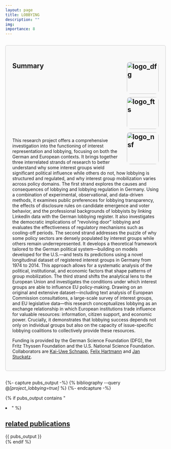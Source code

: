 ```yaml
---
layout: page
title: LOBBYING
description: ""
img: 
importance: 8
---
```


<div style="border: 1px solid #ccc; border-radius: 5px; padding: 1.5em; margin: 2em 0; background-color: #f9f9f9;">

  <h2>
    Summary
    <img src="{{ '/assets/img/projects/logo_dfg.png' | relative_url }}" alt="logo_dfg" style="float: right; margin: 0 0 10px 10px; border-radius: 10px; max-width: 100%; height: auto; width: 100px;">
    <br style = "clear: right;">
    <img src="{{ '/assets/img/projects/logo_fts.png' | relative_url }}" alt="logo_fts" style="float: right; margin: 0 0 10px 10px; border-radius: 10px; max-width: 100%; height: auto; width: 100px;">
    <br style = "clear: right;">
    <img src="{{ '/assets/img/projects/logo_nsf.png' | relative_url }}" alt="logo_nsf" style="float: right; margin: 0 0 10px 10px; border-radius: 10px; max-width: 100%; height: auto; width: 100px;">
  </h2>
    <p>
      This research project offers a comprehensive investigation into the functioning of interest representation and lobbying, focusing on both the German and European contexts. It brings together three interrelated strands of research to better understand why some interest groups wield significant political influence while others do not, how lobbying is structured and regulated, and why interest group mobilization varies across policy domains. The first strand explores the causes and consequences of lobbying and lobbying regulation in Germany. Using a combination of experimental, observational, and data-driven methods, it examines public preferences for lobbying transparency, the effects of disclosure rules on candidate emergence and voter behavior, and the professional backgrounds of lobbyists by linking LinkedIn data with the German lobbying register. It also investigates the democratic implications of “revolving door” lobbying and evaluates the effectiveness of regulatory mechanisms such as cooling-off periods. The second strand addresses the puzzle of why some policy sectors are densely populated by interest groups while others remain underrepresented. It develops a theoretical framework tailored to the German political system—building on models developed for the U.S.—and tests its predictions using a novel longitudinal dataset of registered interest groups in Germany from 1974 to 2014. This approach allows for a systematic analysis of the political, institutional, and economic factors that shape patterns of group mobilization. The third strand shifts the analytical lens to the European Union and investigates the conditions under which interest groups are able to influence EU policy-making. Drawing on an original and extensive dataset—including text analysis of European Commission consultations, a large-scale survey of interest groups, and EU legislative data—this research conceptualizes lobbying as an exchange relationship in which European institutions trade influence for valuable resources: information, citizen support, and economic power. Crucially, it demonstrates that lobbying success depends not only on individual groups but also on the capacity of issue-specific lobbying coalitions to collectively provide these resources.
    </p>
    <p>
      Funding is provided by the German Science Foundation (DFG), the Fritz Thyssen Foundation and the U.S. National Science Foundation. Collaborators are 
        <a href="https://www.wiso.uni-hamburg.de/fachbereich-sowi/professuren/schnapp/team/schnapp-kai-uwe.html">Kai-Uwe Schnapp</a>, 
        <a href="https://hartmannfelix.github.io/">Felix Hartmann</a> and 
        <a href="https://www.janstuckatz.com/">Jan Stuckatz</a>.
    </p>

</div>

{%- capture pubs_output -%}
  {% bibliography --query @*[project_lobbying=true]* %}
{%- endcapture -%}

{% if pubs_output contains "<li>" %}
  <div>
    <h2>
      <a href="{{ '/publications/' | relative_url }}" style="color: inherit">
        related publications
      </a>
    </h2>
    <div class="publications">
      {{ pubs_output }}
    </div>
  </div>
{% endif %}
